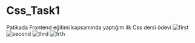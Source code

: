 # Css_Task1
Patikada Frontend eğitimi kapsamında yaptığım ilk Css dersi ödevi
![first](https://user-images.githubusercontent.com/126160216/227709721-f2112a7a-47a5-4f2e-95fc-f509af38af7d.JPG)
![second](https://user-images.githubusercontent.com/126160216/227709724-df422523-7519-4978-8cc0-5f92dd290fde.JPG)
![thrd](https://user-images.githubusercontent.com/126160216/227709729-b031af1c-b6dc-481f-a55b-3b8b7cb29d6f.JPG)
![frth](https://user-images.githubusercontent.com/126160216/227709730-21d18f82-9dac-4db5-8fbc-1dce86333f2b.JPG)
